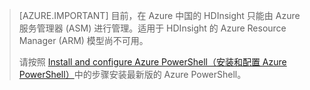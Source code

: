 > [AZURE.IMPORTANT] 目前，在 Azure 中国的 HDInsight 只能由 Azure 服务管理器 (ASM) 进行管理。适用于 HDInsight 的 Azure Resource Manager (ARM) 模型尚不可用。<p>请按照 [Install and configure Azure PowerShell（安装和配置 Azure PowerShell）](https://docs.microsoft.com/powershell/azureps-cmdlets-docs)中的步骤安装最新版的 Azure PowerShell。

<!---HONumber=Mooncake_0530_2016-->